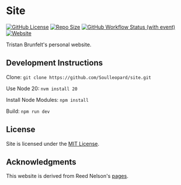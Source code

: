 # Site

[![GitHub License](https://img.shields.io/github/license/Soulleopard/site?color=red)](https://github.com/Soulleopard/site/blob/main/LICENSE) [![Repo Size](https://img.shields.io/github/repo-size/Soulleopard/site)](https://github.com/Soulleopard/site) [![GitHub Workflow Status (with event)](https://img.shields.io/github/actions/workflow/status/Soulleopard/site/deploy.yml?color=limegreen)](https://github.com/Soulleopard/site/deployments) [![Website](https://img.shields.io/website?up_message=online&up_color=limegreen&down_message=offline&down_color=yellow&url=https%3A%2F%2Ftristanross.net%2F)](https://tristanross.net/)

Tristan Brunfelt's personal website.

## Development Instructions

Clone: `git clone https://github.com/Soulleopard/site.git`

Use Node 20: `nvm install 20`

Install Node Modules: `npm install`

Build: `npm run dev`

## License

Site is licensed under the [MIT License](LICENSE).

## Acknowledgments

This website is derived from Reed Nelson's [pages](https://github.com/reednel/pages).
